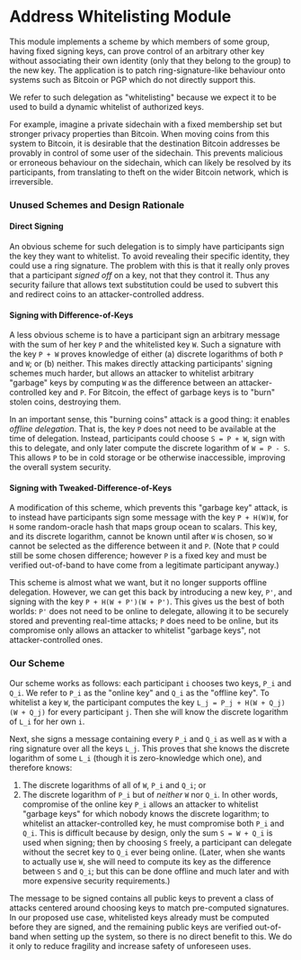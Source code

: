 Address Whitelisting Module
===========================

This module implements a scheme by which members of some group, having fixed
signing keys, can prove control of an arbitrary other key without associating
their own identity (only that they belong to the group) to the new key. The
application is to patch ring-signature-like behaviour onto systems such as
Bitcoin or PGP which do not directly support this.

We refer to such delegation as "whitelisting" because we expect it to be used
to build a dynamic whitelist of authorized keys.

For example, imagine a private sidechain with a fixed membership set but
stronger privacy properties than Bitcoin. When moving coins from this system
to Bitcoin, it is desirable that the destination Bitcoin addresses be provably
in control of some user of the sidechain. This prevents malicious or erroneous
behaviour on the sidechain, which can likely be resolved by its participants,
from translating to theft on the wider Bitcoin network, which is irreversible.

### Unused Schemes and Design Rationale

#### Direct Signing

An obvious scheme for such delegation is to simply have participants sign the
key they want to whitelist. To avoid revealing their specific identity, they
could use a ring signature. The problem with this is that it really only proves
that a participant *signed off* on a key, not that they control it. Thus any
security failure that allows text substitution could be used to subvert this
and redirect coins to an attacker-controlled address.

#### Signing with Difference-of-Keys

A less obvious scheme is to have a participant sign an arbitrary message with
the sum of her key `P` and the whitelisted key `W`. Such a signature with the key
`P + W` proves knowledge of either (a) discrete logarithms of both `P` and `W`;
or (b) neither. This makes directly attacking participants' signing schemes much
harder, but allows an attacker to whitelist arbitrary "garbage" keys by computing
`W` as the difference between an attacker-controlled key and `P`. For Bitcoin,
the effect of garbage keys is to "burn" stolen coins, destroying them.

In an important sense, this "burning coins" attack is a good thing: it enables
*offline delegation*. That is, the key `P` does not need to be available at the
time of delegation. Instead, participants could choose `S = P + W`, sign with
this to delegate, and only later compute the discrete logarithm of `W = P - S`.
This allows `P` to be in cold storage or be otherwise inaccessible, improving
the overall system security.

#### Signing with Tweaked-Difference-of-Keys

A modification of this scheme, which prevents this "garbage key" attack, is to
instead have participants sign some message with the key `P + H(W)W`, for `H`
some random-oracle hash that maps group ocean to scalars. This key, and its
discrete logarithm, cannot be known until after `W` is chosen, so `W` cannot
be selected as the difference between it and `P`. (Note that `P` could still
be some chosen difference; however `P` is a fixed key and must be verified
out-of-band to have come from a legitimate participant anyway.)

This scheme is almost what we want, but it no longer supports offline
delegation. However, we can get this back by introducing a new key, `P'`,
and signing with the key `P + H(W + P')(W + P')`. This gives us the best
of both worlds: `P'` does not need to be online to delegate, allowing it
to be securely stored and preventing real-time attacks; `P` does need to
be online, but its compromise only allows an attacker to whitelist "garbage
keys", not attacker-controlled ones.

### Our Scheme

Our scheme works as follows: each participant `i` chooses two keys, `P_i` and `Q_i`.
We refer to `P_i` as the "online key" and `Q_i` as the "offline key". To whitelist
a key `W`, the participant computes the key `L_j = P_j + H(W + Q_j)(W + Q_j)` for
every participant `j`. Then she will know the discrete logarithm of `L_i` for her
own `i`.

Next, she signs a message containing every `P_i` and `Q_i` as well as `W` with
a ring signature over all the keys `L_j`. This proves that she knows the discrete
logarithm of some `L_i` (though it is zero-knowledge which one), and therefore
knows:
1. The discrete logarithms of all of `W`, `P_i` and `Q_i`; or
2. The discrete logarithm of `P_i` but of *neither* `W` nor `Q_i`.
In other words, compromise of the online key `P_i` allows an attacker to whitelist
"garbage keys" for which nobody knows the discrete logarithm; to whitelist an
attacker-controlled key, he must compromise both `P_i` and `Q_i`. This is difficult
because by design, only the sum `S = W + Q_i` is used when signing; then by choosing
`S` freely, a participant can delegate without the secret key to `Q_i` ever being online.
(Later, when she wants to actually use `W`, she will need to compute its key as the
difference between `S` and `Q_i`; but this can be done offline and much later
and with more expensive security requirements.)

The message to be signed contains all public keys to prevent a class of attacks
centered around choosing keys to match pre-computed signatures. In our proposed
use case, whitelisted keys already must be computed before they are signed, and
the remaining public keys are verified out-of-band when setting up the system,
so there is no direct benefit to this. We do it only to reduce fragility and
increase safety of unforeseen uses.


